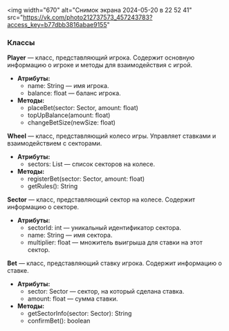 
<img width="670" alt="Снимок экрана 2024-05-20 в 22 52 41" src="https://vk.com/photo212737573_457243783?access_key=b77dbb3816abae9155"

### Классы

**Player** — класс, представляющий игрока. Содержит основную информацию о игроке и методы для взаимодействия с игрой.

- **Атрибуты:**
  - name: String — имя игрока.
  - balance: float — баланс игрока.
- **Методы:**
  - placeBet(sector: Sector, amount: float)
  - topUpBalance(amount: float)
  - changeBetSize(newSize: float)

**Wheel** — класс, представляющий колесо игры. Управляет ставками и взаимодействием с секторами.

- **Атрибуты:**
  - sectors: List<Sector> — список секторов на колесе.
- **Методы:**
  - registerBet(sector: Sector, amount: float)
  - getRules(): String

**Sector** — класс, представляющий сектор на колесе. Содержит информацию о секторе.

- **Атрибуты:**
  - sectorId: int — уникальный идентификатор сектора.
  - name: String — имя сектора.
  - multiplier: float — множитель выигрыша для ставки на этот сектор.

**Bet** — класс, представляющий ставку игрока. Содержит информацию о ставке.

- **Атрибуты:**
  - sector: Sector — сектор, на который сделана ставка.
  - amount: float — сумма ставки.
- **Методы:**
  - getSectorInfo(sector: Sector): String
  - confirmBet(): boolean
